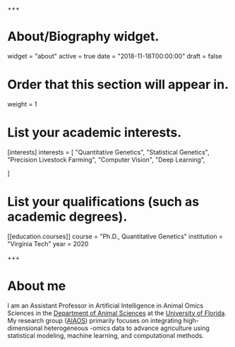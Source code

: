 +++
# About/Biography widget.
widget = "about"
active = true
date = "2018-11-18T00:00:00"
draft = false

# Order that this section will appear in.
weight = 1

# List your academic interests.
[interests]
    interests = [
    "Quantitative Genetics",
    "Statistical Genetics",
    "Precision Livestock Farming",
    "Computer Vision",
    "Deep Learning",
    
  ]

# List your qualifications (such as academic degrees).

[[education.courses]]
  course = "Ph.D., Quantitative Genetics"
  institution = "Virginia Tech"
  year = 2020

+++

# About me

I am an Assistant Professor in Artificial Intelligence in Animal Omics Sciences in the [Department of Animal Sciences](https://animal.ifas.ufl.edu/) at the [University of Florida](https://www.ufl.edu/). My research group ([AIAOS](https://uf-aiaos.github.io/)) primarily focuses on integrating high-dimensional heterogeneous -omics data to advance agriculture using statistical modeling, machine learning, and computational methods. 

<!--
I am a postdoctoral research associate in [Dr. Jack Dekkers' lab](https://www.ans.iastate.edu/people/jack-c-dekkers) in the Department of Animal Science at Iowa State University. My postdoc research focuses on developing Bayesian Hierarchical models and artificial neural networks to integrate nutritional growth models into genomic evaluations of pigs. My Ph.D. work in [Dr. Gota Morota’s lab](http://morotalab.org/) at Virginia Tech centered on designing and modeling high-throughput phenotyping data in quantitative genetics. My overall research interests are integrating high-dimensional heterogeneous data to advance the genetic improvement of animals and plants using statistical modeling, machine learning, and computational methods. 


<font color=#F1BE48><b>I will be joining the Department of Animal Sciences at the University of Florida as an Assistant Professor in Artificial Intelligence in Animal Omics Sciences starting August 2022.</b></font>

-->
